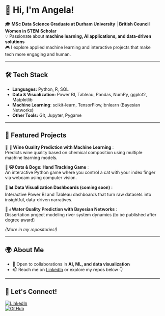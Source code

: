 # 👋 Hi, I'm Angela!  

🎓 **MSc Data Science Graduate at Durham University** | **British Council Women in STEM Scholar**  
💡 Passionate about **machine learning, AI applications, and data-driven solutions**  
🎮 I explore applied machine learning and interactive projects that make tech more engaging and human.

---

## 🛠️ Tech Stack  
- **Languages:** Python, R, SQL  
- **Data & Visualization:** Power BI, Tableau, Pandas, NumPy, ggplot2, Matplotlib  
- **Machine Learning:** scikit-learn, TensorFlow, bnlearn (Bayesian Networks)  
- **Other Tools:** Git, Jupyter, Pygame  

---

## 📂 Featured Projects  
🔹 **🍷 Wine Quality Prediction with Machine Learning** :  
Predicts wine quality based on chemical composition using multiple machine learning models. 

🔹 **🐱 Cats & Dogs: Hand Tracking Game** :  
An interactive Python game where you control a cat with your index finger via webcam using computer vision.  

🔹 **📊 Data Visualization Dashboards (coming soon)** :  
Interactive Power BI and Tableau dashboards that turn raw datasets into insightful, data-driven narratives.  

🔹 **💧 Water Quality Prediction with Bayesian Networks** :  
Dissertation project modeling river system dynamics (to be published after degree award)  


*(More in my repositories!)*  

---

## 🌍 About Me  
- 🤝 Open to collaborations in **AI, ML, and data visualization**  
- 📫 Reach me on [LinkedIn](https://www.linkedin.com/in/angela-hg) or explore my repos below 👇  

---

## 📢 Let's Connect!  
[![LinkedIn](https://img.shields.io/badge/-LinkedIn-blue?style=flat&logo=Linkedin&logoColor=white)](https://www.linkedin.com/in/angela-hg)  
[![GitHub](https://img.shields.io/badge/-GitHub-black?style=flat&logo=github)](https://github.com/angela-hg)  
